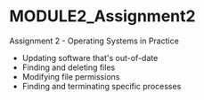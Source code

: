 # MODULE2_Assignment2

Assignment 2 - Operating Systems in Practice

 * Updating software that's out-of-date
* Finding and deleting files
* Modifying file permissions
* Finding and terminating specific processes
